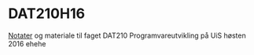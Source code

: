 # DAT210H16

[Notater](Notater) og materiale til faget DAT210 Programvareutvikling på UiS høsten 2016
ehehe
